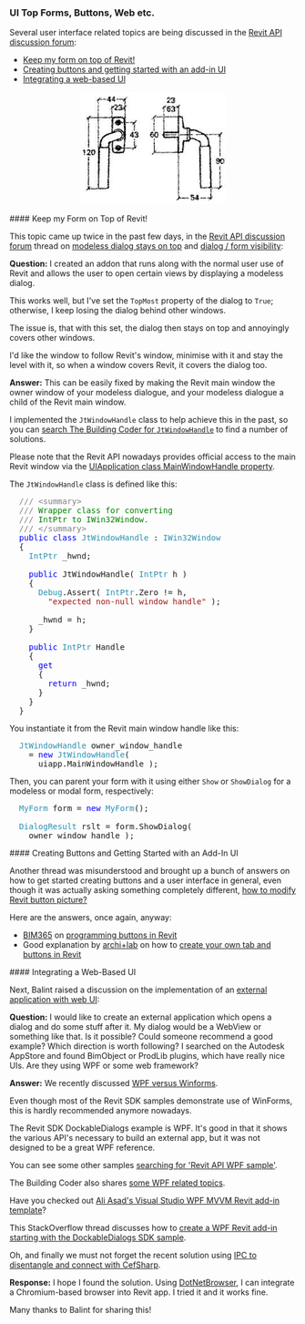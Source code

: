 <head>
<meta http-equiv="Content-Type" content="text/html; charset=utf-8">
<link rel="stylesheet" type="text/css" href="bc.css">
<script src="https://cdn.rawgit.com/google/code-prettify/master/loader/run_prettify.js" type="text/javascript"></script>
<script async src="https://platform.twitter.com/widgets.js" charset="utf-8"></script>
</head>

<!---

- Modeless dialog - stays on top
  https://forums.autodesk.com/t5/revit-api-forum/modeless-dialog-stays-on-top/m-p/9042359

- buttons
  https://forums.autodesk.com/t5/revit-api-forum/how-to-modify-revit-button-picture/m-p/9034300#M41389
  https://thebuildingcoder.typepad.com/blog/2017/12/pipe-fitting-k-factor-archilab-and-installer.html#7
  https://archi-lab.net/create-your-own-tab-and-buttons-in-revit/
  https://thebuildingcoder.typepad.com/blog/2019/07/bim365-getting-started-visual-appearance-and-cpu-voltage.html#2
  https://www.bim365.tech/blog/programming-buttons-in-revit
  
- https://forums.autodesk.com/t5/revit-api-forum/external-application-with-web-ui/m-p/9036614

twitter:

 in the #RevitAPI @AutodeskForge @AutodeskRevit #bim #DynamoBim #ForgeDevCon 

Several user interface related topics are being discussed in the Revit API discussion forum
&ndash; Keep my form on top of Revit!
&ndash; Creating buttons and getting started with an add-in UI
&ndash; Integrating a web-based UI...

linkedin:

#bim #DynamoBim #ForgeDevCon #Revit #API #IFC #SDK #AI #VisualStudio #Autodesk #AEC #adsk

the [Revit API discussion forum](http://forums.autodesk.com/t5/revit-api-forum/bd-p/160) thread

<p style="font-size: 80%; font-style:italic"></p>

-->

### UI Top Forms, Buttons, Web etc.

Several user interface related topics are being discussed in 
the [Revit API discussion forum](http://forums.autodesk.com/t5/revit-api-forum/bd-p/160):

- [Keep my form on top of Revit!](#2)
- [Creating buttons and getting started with an add-in UI](#3)
- [Integrating a web-based UI](#4)

<center>
<img src="img/window_handle.jpg" alt="Window handle" width="255">
</center>

####<a name="2"></a> Keep my Form on Top of Revit!

This topic came up twice in the past few days, in
the [Revit API discussion forum](http://forums.autodesk.com/t5/revit-api-forum/bd-p/160) thread
on [modeless dialog stays on top](https://forums.autodesk.com/t5/revit-api-forum/modeless-dialog-stays-on-top/m-p/9042359)
and [dialog / form visibility](https://forums.autodesk.com/t5/revit-api-forum/dialog-form-visiblity/m-p/9043308):

**Question:** I created an addon that runs along with the normal user use of Revit and allows the user to open certain views by displaying a modeless dialog.

This works well, but I've set the `TopMost` property of the dialog to `True`; otherwise, I keep losing the dialog behind other windows.

The issue is, that with this set, the dialog then stays on top and annoyingly covers other windows.

I'd like the window to follow Revit's window, minimise with it and stay the level with it, so when a window covers Revit, it covers the dialog too.

**Answer:** This can be easily fixed by making the Revit main window the owner window of your modeless dialogue, and your modeless dialogue a child of the Revit main window.

I implemented the `JtWindowHandle` class to help achieve this in the past, so you
can [search The Building Coder for `JtWindowHandle`](https://www.google.com/search?q=JtWindowHandle&as_sitesearch=thebuildingcoder.typepad.com) to
find a number of solutions.

Please note that the Revit API nowadays provides official access to the main Revit window via
the [UIApplication class MainWindowHandle property](https://www.revitapidocs.com/2020/e28d23a9-6814-1e70-9943-1ee852887dae.htm).

The `JtWindowHandle` class is defined like this:

<pre class="code">
  <span style="color:gray;">///</span><span style="color:green;">&nbsp;</span><span style="color:gray;">&lt;</span><span style="color:gray;">summary</span><span style="color:gray;">&gt;</span>
  <span style="color:gray;">///</span><span style="color:green;">&nbsp;Wrapper&nbsp;class&nbsp;for&nbsp;converting&nbsp;</span>
  <span style="color:gray;">///</span><span style="color:green;">&nbsp;IntPtr&nbsp;to&nbsp;IWin32Window.</span>
  <span style="color:gray;">///</span><span style="color:green;">&nbsp;</span><span style="color:gray;">&lt;/</span><span style="color:gray;">summary</span><span style="color:gray;">&gt;</span>
  <span style="color:blue;">public</span>&nbsp;<span style="color:blue;">class</span>&nbsp;<span style="color:#2b91af;">JtWindowHandle</span>&nbsp;:&nbsp;<span style="color:#2b91af;">IWin32Window</span>
  {
  &nbsp;&nbsp;<span style="color:#2b91af;">IntPtr</span>&nbsp;_hwnd;
   
  &nbsp;&nbsp;<span style="color:blue;">public</span>&nbsp;JtWindowHandle(&nbsp;<span style="color:#2b91af;">IntPtr</span>&nbsp;h&nbsp;)
  &nbsp;&nbsp;{
  &nbsp;&nbsp;&nbsp;&nbsp;<span style="color:#2b91af;">Debug</span>.Assert(&nbsp;<span style="color:#2b91af;">IntPtr</span>.Zero&nbsp;!=&nbsp;h,
  &nbsp;&nbsp;&nbsp;&nbsp;&nbsp;&nbsp;<span style="color:#a31515;">&quot;expected&nbsp;non-null&nbsp;window&nbsp;handle&quot;</span>&nbsp;);
   
  &nbsp;&nbsp;&nbsp;&nbsp;_hwnd&nbsp;=&nbsp;h;
  &nbsp;&nbsp;}
   
  &nbsp;&nbsp;<span style="color:blue;">public</span>&nbsp;<span style="color:#2b91af;">IntPtr</span>&nbsp;Handle
  &nbsp;&nbsp;{
  &nbsp;&nbsp;&nbsp;&nbsp;<span style="color:blue;">get</span>
  &nbsp;&nbsp;&nbsp;&nbsp;{
  &nbsp;&nbsp;&nbsp;&nbsp;&nbsp;&nbsp;<span style="color:blue;">return</span>&nbsp;_hwnd;
  &nbsp;&nbsp;&nbsp;&nbsp;}
  &nbsp;&nbsp;}
  }
</pre>

You instantiate it from the Revit main window handle like this:

<pre class="code">
  <span style="color:#2b91af;">JtWindowHandle</span>&nbsp;owner_window_handle&nbsp;
    =&nbsp;<span style="color:blue;">new</span>&nbsp;<span style="color:#2b91af;">JtWindowHandle</span>(&nbsp;
      uiapp.MainWindowHandle&nbsp;);
</pre>

Then, you can parent your form with it using either `Show` or `ShowDialog` for a modeless or modal form, respectively:

<pre class="code">
  <span style="color:#2b91af;">MyForm</span>&nbsp;form&nbsp;=&nbsp;<span style="color:blue;">new</span>&nbsp;<span style="color:#2b91af;">MyForm</span>();
 
  <span style="color:#2b91af;">DialogResult</span>&nbsp;rslt&nbsp;=&nbsp;form.ShowDialog(&nbsp;
  &nbsp;&nbsp;owner_window_handle&nbsp;);
</pre>


####<a name="3"></a> Creating Buttons and Getting Started with an Add-In UI

Another thread was misunderstood and brought up a bunch of answers on how to get started creating buttons and a user interface in general, even though it was actually asking something completely different,
[how to modify Revit button picture?](https://forums.autodesk.com/t5/revit-api-forum/how-to-modify-revit-button-picture/m-p/9034300)

Here are the answers, once again, anyway:

- [BIM365](https://www.bim365.tech)
on [programming buttons in Revit](https://www.bim365.tech/blog/programming-buttons-in-revit)
- Good explanation by [archi+lab](http://archi-lab.net) on how
to [create your own tab and buttons in Revit](http://archi-lab.net/create-your-own-tab-and-buttons-in-revit)


####<a name="4"></a> Integrating a Web-Based UI

Next, Balint raised a discussion on the implementation of 
an [external application with web UI](https://forums.autodesk.com/t5/revit-api-forum/external-application-with-web-ui/m-p/9036614):

**Question:** I would like to create an external application which opens a dialog and do some stuff after it.
My dialog would be a WebView or something like that.
Is it possible?
Could someone recommend a good example?
Which direction is worth following?
I searched on the Autodesk AppStore and found BimObject or ProdLib plugins, which have really nice UIs.
Are they using WPF or some web framework?

**Answer:** We recently discussed [WPF versus Winforms](https://thebuildingcoder.typepad.com/blog/2019/09/scaling-an-add-in-for-a-4k-high-resolution-screen.html#9).

Even though most of the Revit SDK samples demonstrate use of WinForms, this is hardly recommended anymore nowadays.

The Revit SDK DockableDialogs example is WPF.  It's good in that it shows the various API's necessary to build an external app, but it was not designed to be a great WPF reference.

You can see some other samples [searching for 'Revit API WPF sample'](https://duckduckgo.com/?q=revit+api+wpf+sample).

The Building Coder also shares [some WPF related topics](https://thebuildingcoder.typepad.com/blog/wpf).

Have you checked
out [Ali Asad's Visual Studio WPF MVVM Revit add-in template](https://thebuildingcoder.typepad.com/blog/2019/01/room-boundaries-to-csv-and-wpf-template.html#3)?

This StackOverflow thread discusses how to [create a WPF Revit add-in starting with the DockableDialogs SDK sample](https://stackoverflow.com/questions/40096793/best-starting-point-for-wpf-revit-add-in).

Oh, and finally we must not forget the recent solution using
[IPC to disentangle and connect with CefSharp](https://thebuildingcoder.typepad.com/blog/2019/04/set-floor-level-and-use-ipc-for-disentanglement.html).

**Response:** I hope I found the solution.
Using [DotNetBrowser](https://www.teamdev.com/dotnetbrowser),
I can integrate a Chromium-based browser into Revit app. I tried it and it works fine.

Many thanks to Balint for sharing this!

